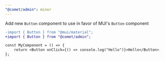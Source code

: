 ```yaml
---
"@comet/admin": minor
---
```


Add new `Button` component to use in favor of MUI's `Button` component

```diff
-import { Button } from "@mui/material";
+import { Button } from "@comet/admin";

const MyComponent = () => {
    return <Button onClick={() => console.log("Hello")}>Hello</Button>;
};
```
